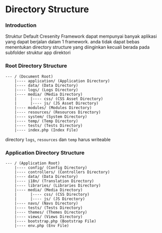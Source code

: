 # Directory Structure

### Introduction
Struktur Default Cresenity Framework dapat mempunyai banyak aplikasi yang dapat berjalan dalam 1 framework.
anda tidak dapat bebas menentukan directory structure yang diinginkan kecuali berada pada subfolder struktur app direktori

### Root Directory Structure
```
--- / (Document Root)
    |---- application/ (Application Directory)
    |---- data/ (Data Directory)
    |---- logs/ (Logs Directory)
    |---- media/ (Media Directory)
    |      |---- css/ (CSS Asset Directory)
    |      |---- js/ (JS Asset Directory)
    |---- modules/ (Modules Directory)
    |---- resources/ (Resources Directory)
    |---- system/ (System Directory)
    |---- temp/ (Temp Directory)
    |---- tests/ (Tests Directory)
    |---- index.php (Index File)

```


directory `logs`, `resources` dan `temp` harus writeable

### Application Directory Structure
```
--- / (Application Root)
    |---- config/ (Config Directory)
    |---- controllers/ (Controllers Directory)
    |---- data/ (Data Directory)
    |---- i18n/ (Translation Directory)
    |---- libraries/ (Libraries Directory)
    |---- media/ (Media Directory)
    |      |---- css/ (CSS Directory)
    |      |---- js/ (JS Directory)
    |---- navs/ (Navs Directory)
    |---- tests/ (Tests Directory)
    |---- themes/ (Themes Directory)
    |---- views/ (Views Directory)
    |---- bootstrap.php (Bootstrap File)
    |---- env.php (Env File)

```
